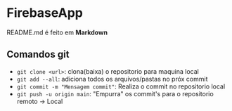# FirebaseApp
README.md é feito em **Markdown**
## Comandos git
- ``git clone <url>``: clona(baixa) o repositorio para maquina local
- ``git add --all``: adiciona todos os arquivos/pastas no próx commit
- ``git commit -m "Mensagem commit"``: Realiza o commit no repositorio local
- ``git push -u origin main``: "Empurra" os commit's para o repositorio remoto -> Local
